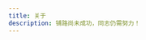 ```yaml
---
title: 关于
description: 铺路尚未成功，同志仍需努力！
---
```

<script src="https://cdn.jsdelivr.net/npm/marked" data-pjax></script>
<script data-pjax>
  if (typeof marked === "undefined" || typeof customElements === "undefined") {
    if (typeof pjax === "undefined") {
      location.href = new URL("fallback.html", location.href);
    }
    else {
      pjax.loadUrl("fallback.html", { history: false });
    }
  }
  else if (!customElements.get("about-content")) {
    function decodeBase64(base64) {
      const text = atob(base64);
      const length = text.length;
      const bytes = new Uint8Array(length);
      for (let i = 0; i < length; i++) {
        bytes[i] = text.charCodeAt(i);
      }
      const decoder = new TextDecoder();
      return decoder.decode(bytes);
    }
    class AboutContent extends HTMLElement {
      constructor() {
        super();
        this.isLoading = false;
        this.message = document.createElement("span");
        this.readme = document.createElement("div");
      }
      connectedCallback() {
        const { message, readme } = this;
        readme.innerText = "如果这里什么也没有，请";
        let link = document.createElement("a");
        link.href = "javascript:void(0)";
        link.addEventListener("click", () => this.loadReadmeAsync());
        link.innerText = "刷新";
        readme.appendChild(link);
        readme.append("页面，或者前往这个");
        link = document.createElement("a");
        link.href = "https://wherewhere.github.io/wherewhere";
        link.innerText = "页面";
        readme.appendChild(link);
        readme.append("查看");
        this.appendChild(message);
        this.appendChild(readme);
        this.loadReadmeAsync();
      }
      async loadReadmeAsync() {
        if (this.isLoading) {
          return;
        }
        const message = this.message;
        try {
          this.isLoading = true;
          message.innerText = "正在从 GitHub 拉取信息，请坐和放宽";
          const response = await fetch("https://api.github.com/repos/wherewhere/wherewhere/readme");
          if (response.ok) {
            message.innerText = "拉取成功，正在解析";
            const json = await response.json();
            const content = json.content;
            if (typeof content == "string" && content.length > 0) {
              message.innerText = "解析成功";
              this.readme.innerHTML = marked.parse(decodeBase64(content));
              message.remove();
              return;
            }
          }
        }
        catch (_) {
        }
        finally {
          this.isLoading = false;
        }
        message.innerText = "拉取失败，即将跳转到 GitHub 页面";
        location.href = "https://wherewhere.github.io/wherewhere"
      }
    }
    customElements.define("about-content", AboutContent);
  }
</script>

<about-content class="about-content"></about-content>

<style>
  .about-content img {
    margin-bottom: unset !important;
    display: unset;
  }
</style>